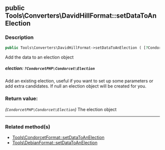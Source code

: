 ## public Tools\Converters\DavidHillFormat::setDataToAnElection

### Description    

```php
public Tools\Converters\DavidHillFormat->setDataToAnElection ( [?CondorcetPHP\Condorcet\Election election = null] ): CondorcetPHP\Condorcet\Election
```

Add the data to an election object
    

##### **election:** *```?CondorcetPHP\Condorcet\Election```*   
Add an existing election, useful if you want to set up some parameters or add extra candidates. If null an election object will be created for you.    


### Return value:   

*(```CondorcetPHP\Condorcet\Election```)* The election object


---------------------------------------

### Related method(s)      

* [Tools\CondorcetFormat::setDataToAnElection](../Tools\CondorcetFormat%20Class/public%20Tools\CondorcetFormat--setDataToAnElection.md)    
* [Tools\DebianFormat::setDataToAnElection](../Tools\DebianFormat%20Class/public%20Tools\DebianFormat--setDataToAnElection.md)    
